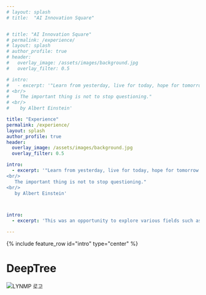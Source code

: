 ```yaml
---
# layout: splash
# title:  "AI Innovation Square"


# title: "AI Innovation Square"
# permalink: /experience/
# layout: splash
# author_profile: true
# header:
#   overlay_image: /assets/images/background.jpg
#   overlay_filter: 0.5

# intro:
#   - excerpt: '"Learn from yesterday, live for today, hope for tomorrow.
# <br/>
#    The important thing is not to stop questioning."  
# <br/>
#    by Albert Einstein'

title: "Experience"
permalink: /experience/
layout: splash
author_profile: true
header:
  overlay_image: /assets/images/background.jpg
  overlay_filter: 0.5

intro:
  - excerpt: '"Learn from yesterday, live for today, hope for tomorrow.
<br/>
   The important thing is not to stop questioning."  
<br/>
   by Albert Einstein'



intro:
  - excerpt: 'This was an opportunity to explore various fields such as AI Architecture, AI Embedded System, Image/Video AI, NLP/Voice AI, and more. I was a team leader, worked on a project under the team name 'DeepTree', where we used Object Detection and calculation formulas to extract features from the HTP (House/Tree/Person) test, a psychological test for children's art, in order to assist art psychotherapists in making judgments. Our goal was to make it easier for children to approach art therapy. In fact, one of the team members wanted to start a business based on this idea, so this research was even more worthwhile to pursue. We received 1st Prize during the AI Business Model Course'

---
```


  
{% include feature_row id="intro" type="center" %}


# DeepTree

![LYNMP 로고](https://haribojun.github.io/assets/images/exp_0.png)






